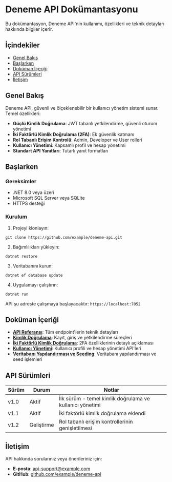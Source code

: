 # Deneme API Dokümantasyonu

Bu dokümantasyon, Deneme API'nin kullanımı, özellikleri ve teknik detayları hakkında bilgiler içerir.

## İçindekiler

- [Genel Bakış](#genel-bakış)
- [Başlarken](#başlarken)
- [Doküman İçeriği](#doküman-içeriği)
- [API Sürümleri](#api-sürümleri)
- [İletişim](#i̇letişim)

## Genel Bakış

Deneme API, güvenli ve ölçeklenebilir bir kullanıcı yönetim sistemi sunar. Temel özellikleri:

- **Güçlü Kimlik Doğrulama**: JWT tabanlı yetkilendirme, güvenli oturum yönetimi
- **İki Faktörlü Kimlik Doğrulama (2FA)**: Ek güvenlik katmanı
- **Rol Tabanlı Erişim Kontrolü**: Admin, Developer ve User rolleri
- **Kullanıcı Yönetimi**: Kapsamlı profil ve hesap yönetimi
- **Standart API Yanıtları**: Tutarlı yanıt formatları

## Başlarken

### Gereksimler

- .NET 8.0 veya üzeri
- Microsoft SQL Server veya SQLite
- HTTPS desteği

### Kurulum

1. Projeyi klonlayın:
```
git clone https://github.com/example/deneme-api.git
```

2. Bağımlılıkları yükleyin:
```
dotnet restore
```

3. Veritabanını kurun:
```
dotnet ef database update
```

4. Uygulamayı çalıştırın:
```
dotnet run
```

API şu adreste çalışmaya başlayacaktır: `https://localhost:7052`

## Doküman İçeriği

- [**API Referansı**](./api-reference.md): Tüm endpoint'lerin teknik detayları
- [**Kimlik Doğrulama**](./authentication.md): Kayıt, giriş ve yetkilendirme süreçleri
- [**İki Faktörlü Kimlik Doğrulama**](./two-factor-auth.md): 2FA özelliklerinin detaylı açıklaması
- [**Kullanıcı Yönetimi**](./users.md): Kullanıcı profili ve hesap yönetimi API'leri
- [**Veritabanı Yapılandırması ve Seeding**](./database-configuration.md): Veritabanı yapılandırması ve seed işlemleri

## API Sürümleri

| Sürüm | Durum | Notlar |
|-------|-------|--------|
| v1.0  | Aktif | İlk sürüm - temel kimlik doğrulama ve kullanıcı yönetimi |
| v1.1  | Aktif | İki faktörlü kimlik doğrulama eklendi |
| v1.2  | Geliştirme | Rol tabanlı erişim kontrollerinin genişletilmesi |

## İletişim

API hakkında sorularınız veya önerileriniz için:

- **E-posta**: api-support@example.com
- **GitHub**: [github.com/example/deneme-api](https://github.com/example/deneme-api) 